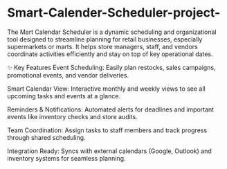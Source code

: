 # Smart-Calender-Scheduler-project-

The Mart Calendar Scheduler is a dynamic scheduling and organizational tool designed to streamline planning for retail businesses, especially supermarkets or marts. It helps store managers, staff, and vendors coordinate activities efficiently and stay on top of key operational dates.

✨ Key Features
Event Scheduling: Easily plan restocks, sales campaigns, promotional events, and vendor deliveries.

Smart Calendar View: Interactive monthly and weekly views to see all upcoming tasks and events at a glance.

Reminders & Notifications: Automated alerts for deadlines and important events like inventory checks and store audits.

Team Coordination: Assign tasks to staff members and track progress through shared scheduling.

Integration Ready: Syncs with external calendars (Google, Outlook) and inventory systems for seamless planning.
